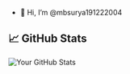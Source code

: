 - 👋 Hi, I’m @mbsurya191222004
<!---
mbsurya191222004/mbsurya191222004 is a ✨ special ✨ repository because its `README.md` (this file) appears on your GitHub profile.
You can click the Preview link to take a look at your changes.
--->
## 📈 GitHub Stats

![Your GitHub Stats](https://github-readme-stats.vercel.app/api?username=mbsurya19122004&show_icons=true&count_private=true&hide=prs)
